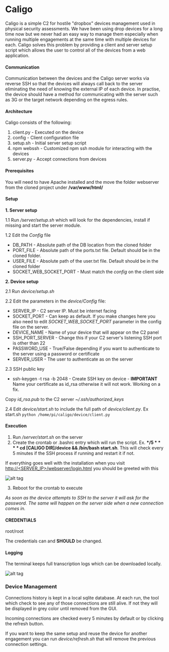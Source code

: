 # Caligo

Caligo is a simple C2 for hostile "dropbox" devices management used in physical security assessments. We have been using drop devices for a long time now but we never had an easy way to manage them especially when running multiple engagements at the same time with multiple devices for each. Caligo solves this problem by providing a client and server setup script which allows the user to control all of the devices from a web application. 


#### Communication

Communication between the devices and the Caligo server works via reverse SSH so that the devices will always call back to the server eliminating the need of knowing the external IP of each device. In practise, the device should have a method for communicating with the server such as 3G or the target network depending on the egress rules.


#### Architecture

Caligo consists of the following:

1. client.py - Executed on the device
2. config - Client configuration file
3. setup.sh - Initial server setup script
4. npm webssh - Customized npm ssh module for interacting with the devices
5. server.py - Accept connections from devices

#### Prerequisites

You will need to have Apache installed and the move the folder webserver from the cloned project under **/var/www/html/**

#### Setup

**1. Server setup** 
 
1.1 Run */server/setup.sh* which will look for the dependencies, install if missing and start the server module.

1.2 Edit the *Config* file

* DB_PATH - Absolute path of the DB location from the cloned folder
* PORT_FILE - Absolute path of the ports.txt file. Default should be in the cloned folder. 
* USER_FILE - Absolute path of the user.txt file. Default should be in the cloned folder
* SOCKET_WEB_SOCKET_PORT - Must match the *config* on the client side

**2. Device setup**

2.1 Run *device/setup.sh* 

2.2 Edit the parameters in the *device/Config* file:

* SERVER_IP - C2 server IP. Must be internet facing
* SOCKET_PORT - Can keep as default. If you make changes here you also need to edit *SOCKET_WEB_SOCKET_PORT* parameter in the config file on the server. 
* DEVICE_NAME - Name of your device that will appear on the C2 panel
* SSH_PORT_SERVER - Change this if your C2 server's listening SSH port is other than 22
* PASSWORD_USE - True/False depending if you want to authenticate to the server using a password or certificate
* SERVER_USER - The user to authenticate as on the server

2.3 SSH public key

* ssh-keygen -t rsa -b 2048 - Create SSH key on device  - **IMPORTANT** Name your certificate as id_rsa otherwise it will not work. Working on a fix.

Copy *id_rsa.pub* to the C2 server *~/.ssh/authorized_keys*  

2.4 Edit *device/start.sh* to include the full path of *device/client.py*. Ex start.sh ```python /home/pi/caligo/device/client.py``` 

#### Execution

1. Run */server/start.sh* on the server
2. Create the crontab or .bashrc entry which will run the script. 
Ex. **\*/5 * * * * cd [CALIGO DIR]/device && /bin/bash start.sh**. This will check every 5 minutes if the SSH process if running and restart it if not.

If everything goes well with the installation when you visit  [http://<SERVER_IP>/webserver/login.html](http://<SERVER_IP>/weberver/login.html) you should be greeted with this

![alt tag](https://github.com/secgroundzero/caligo/blob/master/caligo_login.png)

3. Reboot for the crontab to execute

*As soon as the device attempts to SSH to the server it will ask for the password. The same will happen on the server side when a new connection comes in.* 


#### CREDENTIALS

root/root

The credentials can and **SHOULD** be changed.

#### Logging

The terminal keeps full transcription logs which can be downloaded locally.

![alt tag](https://github.com/secgroundzero/caligo/blob/master/caligo_logging.png)


### Device Management

Connections history is kept in a local sqlite database. At each run, the tool which check to see any of those connections are still alive. If not they will be displayed in grey color until removed from the GUI. 

Incoming connections are checked every 5 minutes by default or by clicking the refresh button.

If you want to keep the same setup and reuse the device for another engagement you can run *device/refresh.sh* that will remove the previous connection settings.



